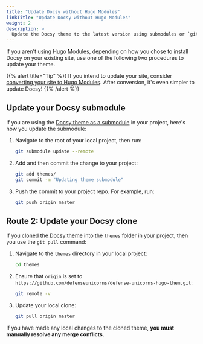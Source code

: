 ```yaml
---
title: "Update Docsy without Hugo Modules"
linkTitle: "Update Docsy without Hugo Modules"
weight: 2
description: >
  Update the Docsy theme to the latest version using submodules or `git pull`.
---
```


If you aren't using Hugo Modules, depending on how you chose to install Docsy on your existing site, use one of the following two procedures to update your theme.

{{% alert title="Tip" %}}
If you intend to update your site, consider [converting your site to Hugo Modules](/docs/updating/convert-site-to-module/). After conversion, it's even simpler to update Docsy!
{{% /alert %}}

## Update your Docsy submodule

If you are using the [Docsy theme as a submodule](/docs/get-started/other-options/#option-1-docsy-as-a-git-submodule) in your project, here's how you update the submodule:

1. Navigate to the root of your local project, then run:

    ```bash
    git submodule update --remote
    ```

1. Add and then commit the change to your project:

    ```bash
    git add themes/
    git commit -m "Updating theme submodule"
    ```

1. Push the commit to your project repo. For example, run:

    ```bash
    git push origin master
    ```

## Route 2: Update your Docsy clone

If you [cloned the Docsy theme](/docs/get-started/other-options/#option-2-clone-the-docsy-theme) into
the `themes` folder in your project, then you use the `git pull` command:

1. Navigate to the `themes` directory in your local project:

    ```bash
    cd themes

1. Ensure that `origin` is set to `https://github.com/defenseunicorns/defense-unicorns-hugo-them.git`:

    ```bash
    git remote -v


1. Update your local clone:
    ```bash
    git pull origin master
    ```

If you have made any local changes to the cloned theme, **you must manually resolve any merge conflicts**.
